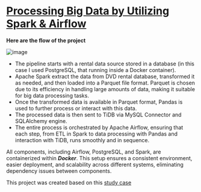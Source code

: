 # [Processing Big Data by Utilizing Spark & Airflow](https://github.com/anggahafidzin08/airflow_with_spark)

**Here are the flow of the project**

![image](https://github.com/user-attachments/assets/8eba9f2b-1c50-47b8-b1c3-7e9302d50789)

- The pipeline starts with a rental data source stored in a database (in this case I used PostgreSQL, that running inside a Docker container).
- Apache Spark extract the data from DVD rental database, transformed it as needed, and then loaded into a Parquet file format. Parquet is chosen due to its efficiency in handling large amounts of data, making it suitable for big data processing tasks.
- Once the transformed data is available in Parquet format, Pandas is used to further process or interact with this data.
- The processed data is then sent to TiDB via MySQL Connector and SQLAlchemy engine.
- The entire process is orchestrated by Apache Airflow, ensuring that each step, from ETL in Spark to data processing with Pandas and interaction with TiDB, runs smoothly and in sequence.

All components, including Airflow, PostgreSQL, and Spark, are containerized within ***Docker***. This setup ensures a consistent environment, easier deployment, and scalability across different systems, eliminating dependency issues between components.

This project was created based on this [study case](https://imminent-locust-045.notion.site/Session-18-Project-3-Batch-Processing-Using-Airflow-and-Spark-7118ea1e15624e619e22138486443823)
